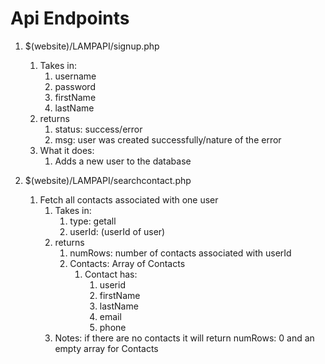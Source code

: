 # Api Endpoints
1. $(website)/LAMPAPI/signup.php
    1. Takes in:
        1. username
        2. password
        3. firstName
        4. lastName
    2. returns
        1. status: success/error
        2. msg: user was created successfully/nature of the error
    3. What it does: 
        1. Adds a new user to the database

2. $(website)/LAMPAPI/searchcontact.php
    1. Fetch all contacts associated with one user
        1. Takes in:
            1. type: getall
            2. userId: (userId of user)
        2. returns
            1. numRows: number of contacts associated with userId
            2. Contacts: Array of Contacts
                1. Contact has:
                    1. userid
                    2. firstName
                    3. lastName
                    4. email
                    5. phone
        3. Notes: if there are no contacts it will return numRows: 0 and an empty array for Contacts